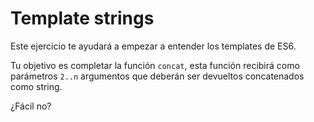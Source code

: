 # Template strings

Este ejercicio te ayudará a empezar a entender los templates de ES6.

Tu objetivo es completar la función `concat`, esta función recibirá como parámetros `2..n` argumentos que deberán ser devueltos concatenados como string.

¿Fácil no?
